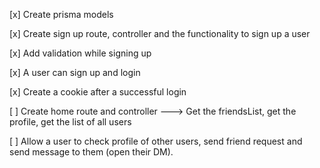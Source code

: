 [x] Create prisma models

[x] Create sign up route, controller and the functionality to sign up a user

[x] Add validation while signing up

[x] A user can sign up and login

[x] Create a cookie after a successful login

[ ] Create home route and controller ---> Get the friendsList, get the profile, get the list of all users

[ ] Allow a user to check profile of other users, send friend request and send message to them (open their DM).